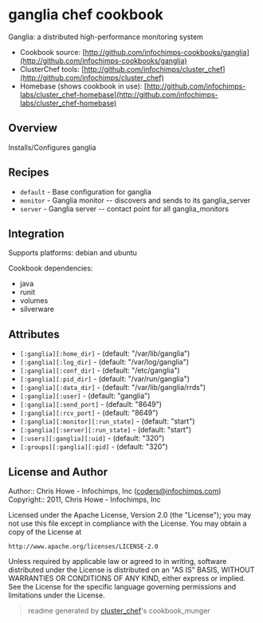 # ganglia chef cookbook

Ganglia: a distributed high-performance monitoring system

* Cookbook source:   [http://github.com/infochimps-cookbooks/ganglia](http://github.com/infochimps-cookbooks/ganglia)
* ClusterChef tools: [http://github.com/infochimps/cluster_chef](http://github.com/infochimps/cluster_chef)
* Homebase (shows cookbook in use): [http://github.com/infochimps-labs/cluster_chef-homebase](http://github.com/infochimps-labs/cluster_chef-homebase)

## Overview

Installs/Configures ganglia

## Recipes 

* `default`                  - Base configuration for ganglia
* `monitor`                  - Ganglia monitor -- discovers and sends to its ganglia_server
* `server`                   - Ganglia server -- contact point for all ganglia_monitors

## Integration

Supports platforms: debian and ubuntu

Cookbook dependencies:

* java
* runit
* volumes
* silverware


## Attributes

* `[:ganglia][:home_dir]`             -  (default: "/var/lib/ganglia")
* `[:ganglia][:log_dir]`              -  (default: "/var/log/ganglia")
* `[:ganglia][:conf_dir]`             -  (default: "/etc/ganglia")
* `[:ganglia][:pid_dir]`              -  (default: "/var/run/ganglia")
* `[:ganglia][:data_dir]`             -  (default: "/var/lib/ganglia/rrds")
* `[:ganglia][:user]`                 -  (default: "ganglia")
* `[:ganglia][:send_port]`            -  (default: "8649")
* `[:ganglia][:rcv_port]`             -  (default: "8649")
* `[:ganglia][:monitor][:run_state]`  -  (default: "start")
* `[:ganglia][:server][:run_state]`   -  (default: "start")
* `[:users][:ganglia][:uid]`          -  (default: "320")
* `[:groups][:ganglia][:gid]`         -  (default: "320")

## License and Author

Author::                Chris Howe - Infochimps, Inc (<coders@infochimps.com>)
Copyright::             2011, Chris Howe - Infochimps, Inc

Licensed under the Apache License, Version 2.0 (the "License");
you may not use this file except in compliance with the License.
You may obtain a copy of the License at

    http://www.apache.org/licenses/LICENSE-2.0

Unless required by applicable law or agreed to in writing, software
distributed under the License is distributed on an "AS IS" BASIS,
WITHOUT WARRANTIES OR CONDITIONS OF ANY KIND, either express or implied.
See the License for the specific language governing permissions and
limitations under the License.

> readme generated by [cluster_chef](http://github.com/infochimps/cluster_chef)'s cookbook_munger
